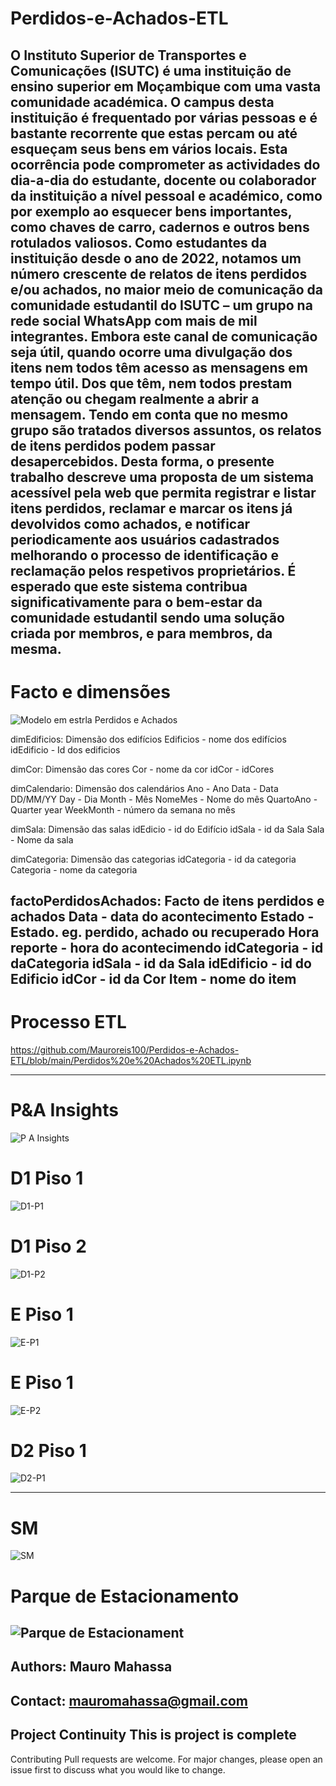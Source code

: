 # Perdidos-e-Achados-ETL

O Instituto Superior de Transportes e Comunicações (ISUTC) é uma instituição de ensino superior em Moçambique com uma vasta comunidade académica. O campus desta instituição é frequentado por várias pessoas e é bastante recorrente que estas percam ou até esqueçam seus bens em vários locais. Esta ocorrência pode comprometer as actividades do dia-a-dia do estudante, docente ou colaborador da instituição a nível pessoal e académico, como por exemplo ao esquecer bens importantes, como chaves de carro, cadernos e outros bens rotulados valiosos. Como estudantes da instituição desde o ano de 2022, notamos um número crescente de relatos de itens perdidos e/ou achados, no maior meio de comunicação da comunidade estudantil do ISUTC – um grupo na rede social WhatsApp com mais de mil integrantes. Embora este canal de comunicação seja útil, quando ocorre uma divulgação dos itens nem todos têm acesso as mensagens em tempo útil. Dos que têm, nem todos prestam atenção ou chegam realmente a abrir a mensagem. Tendo em conta que no mesmo grupo são tratados diversos assuntos, os relatos de itens perdidos podem passar desapercebidos. Desta forma, o presente trabalho descreve uma proposta de um sistema acessível pela web que permita registrar e listar itens perdidos, reclamar e marcar os itens já devolvidos como achados, e notificar periodicamente aos usuários cadastrados melhorando o processo de identificação e reclamação pelos respetivos proprietários. É esperado que este sistema contribua significativamente para o bem-estar da comunidade estudantil sendo uma solução criada por membros, e para membros, da mesma.
----
# Facto e dimensões
![Modelo em estrla Perdidos e Achados](https://github.com/user-attachments/assets/9ffcea83-585e-4c87-9414-d17790a6bc62)

dimEdificios: Dimensão dos edifícios
Edificios - nome dos edifícios
idEdificio - Id dos edificios


dimCor: Dimensão das cores
Cor - nome da cor
idCor - idCores


dimCalendario: Dimensão dos calendários
Ano - Ano
Data - Data DD/MM/YY
Day - Dia 
Month - Mês
NomeMes - Nome do mês
QuartoAno - Quarter year
WeekMonth - número da semana no mês


dimSala: Dimensão das salas
idEdicio - id do Edifício
idSala - id da Sala
Sala - Nome da sala


dimCategoria: Dimensão das categorias
idCategoria - id da categoria
Categoria - nome da categoria


factoPerdidosAchados: Facto de itens perdidos e achados
Data - data do acontecimento
Estado - Estado. eg. perdido, achado ou recuperado
Hora reporte - hora do acontecimendo
idCategoria - id daCategoria
idSala - id da Sala
idEdificio - id do Edificio
idCor - id da Cor
Item - nome do item
---
# Processo ETL
https://github.com/Mauroreis100/Perdidos-e-Achados-ETL/blob/main/Perdidos%20e%20Achados%20ETL.ipynb

---
# P&A Insights
![P A Insights](https://github.com/user-attachments/assets/2fc78f5e-594c-431c-82f7-0eb933fecdf7)

# D1 Piso 1
![D1-P1](https://github.com/user-attachments/assets/d41f507f-97a1-4605-ba02-3829f9a3757e)

# D1 Piso 2
![D1-P2](https://github.com/user-attachments/assets/2efda07c-4457-4d9c-828c-4f5618ccb0eb)

# E Piso 1
![E-P1](https://github.com/user-attachments/assets/d459d96d-b95e-4c4c-a90b-5b3b578c81dd)

# E Piso 1
![E-P2](https://github.com/user-attachments/assets/de1413d1-c141-425d-944e-457a66a383cb)

# D2 Piso 1
![D2-P1](https://github.com/user-attachments/assets/dac25bcb-0295-41d3-8008-3b92a8d1118f)

---


# SM
![SM](https://github.com/user-attachments/assets/eff66eee-c8fe-44ee-bcfe-7db59ecc6b0e)

# Parque de Estacionamento
![Parque de Estacionament](https://github.com/user-attachments/assets/4f89117c-5e60-41aa-aec1-fe9caae22f1a)
----
Authors: Mauro Mahassa
---
Contact: mauromahassa@gmail.com
---
Project Continuity
This is project is complete
---
Contributing
Pull requests are welcome. For major changes, please open an issue first to discuss what you would like to change.
